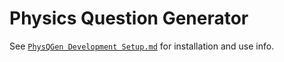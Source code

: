 # Physics Question Generator

See [`PhysQGen Development Setup.md`](https://github.com/MHS-CSCE/sdp-physqgen/blob/main/docs/PhysQGen%20Setup%20and%20Use%20Doc.md) for installation and use info.
